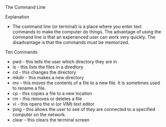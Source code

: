  The Command Line

 Explanation
  - The command line (or terminal) is a place where you enter text commands to make the computer do things. The advantage of using the command line is that an experienced user can work very quickly. The disadvantage is that the commands must be memorized.

Ten Commands
 - pwd - this tells the user which directory they are in
 - ls - this lists the files in a diredtory
 - cd - this changes the directory
 - mkdir - this makes a new directory
 - mv - this moves the contents of a file to a new file. It is sometimes used to rename a file.
 - cp - this copies a file to a new location
 - rm - this removes or deletes a file
 - vi - this opens the vi (or VIM) text editor
 - ping - this allows the user to see of they are connected to a specified computer on the network.
 - clear - this clears the terminal screen

